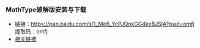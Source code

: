 ### MathType破解版安装与下载
* 链接：https://pan.baidu.com/s/1_Me6_YcPJQnkGG4kxBJSjA?pwd=omfj 
提取码：omfj
* [相关链接](https://www.1jkx.com/355.html)
